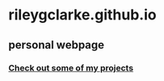 # rileygclarke.github.io
## personal webpage
### [Check out some of my projects](https://github.com/rileygclarke/rileygclarke.github.io/blob/main/EE_021_Project_Folder/README.md)
